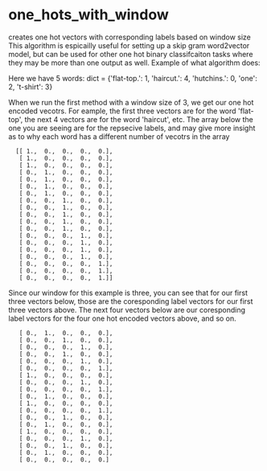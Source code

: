 # one_hots_with_window
creates one hot vectors with corresponding labels based on window size
This algorithm is espicailly useful for setting up a skip gram word2vector model, but can be used for other one hot binary classifcaiton tasks where they may be more than one output as well. 
Example of what algorithm does:

Here we have 5 words:
dict = {'flat-top.': 1, 'haircut.': 4, 'hutchins.': 0, 'one': 2, 't-shirt': 3}

When we run the first method with a window size of 3, we get our one hot encoded vecotrs. For eample, the first three vectors are for the word 'flat-top', the next 4 vectors are for the word 'haircut', etc. The array below the one you are seeing are for the repsecive labels, and may give more insight as to why each word has a different number of vecotrs in the array

      [[ 1.,  0.,  0.,  0.,  0.],
       [ 1.,  0.,  0.,  0.,  0.],
       [ 1.,  0.,  0.,  0.,  0.],
       [ 0.,  1.,  0.,  0.,  0.],
       [ 0.,  1.,  0.,  0.,  0.],
       [ 0.,  1.,  0.,  0.,  0.],
       [ 0.,  1.,  0.,  0.,  0.],
       [ 0.,  0.,  1.,  0.,  0.],
       [ 0.,  0.,  1.,  0.,  0.],
       [ 0.,  0.,  1.,  0.,  0.],
       [ 0.,  0.,  1.,  0.,  0.],
       [ 0.,  0.,  1.,  0.,  0.],
       [ 0.,  0.,  0.,  1.,  0.],
       [ 0.,  0.,  0.,  1.,  0.],
       [ 0.,  0.,  0.,  1.,  0.],
       [ 0.,  0.,  0.,  1.,  0.],
       [ 0.,  0.,  0.,  0.,  1.],
       [ 0.,  0.,  0.,  0.,  1.],
       [ 0.,  0.,  0.,  0.,  1.]]
       
Since our window for this example is three, you can see that for our first three vectors below, those are the coresponding label vectors for our first three vectors above. The next four vectors below are our coresponding label vectors for the four one hot encoded vectors above, and so on.  
       
       [ 0.,  1.,  0.,  0.,  0.],
       [ 0.,  0.,  1.,  0.,  0.],
       [ 0.,  0.,  0.,  1.,  0.],
       [ 0.,  0.,  1.,  0.,  0.],
       [ 0.,  0.,  0.,  1.,  0.],
       [ 0.,  0.,  0.,  0.,  1.],
       [ 1.,  0.,  0.,  0.,  0.],
       [ 0.,  0.,  0.,  1.,  0.],
       [ 0.,  0.,  0.,  0.,  1.],
       [ 0.,  1.,  0.,  0.,  0.],
       [ 1.,  0.,  0.,  0.,  0.],
       [ 0.,  0.,  0.,  0.,  1.],
       [ 0.,  0.,  1.,  0.,  0.],
       [ 0.,  1.,  0.,  0.,  0.],
       [ 1.,  0.,  0.,  0.,  0.],
       [ 0.,  0.,  0.,  1.,  0.],
       [ 0.,  0.,  1.,  0.,  0.],
       [ 0.,  1.,  0.,  0.,  0.],
       [ 0.,  0.,  0.,  0.,  0.]
